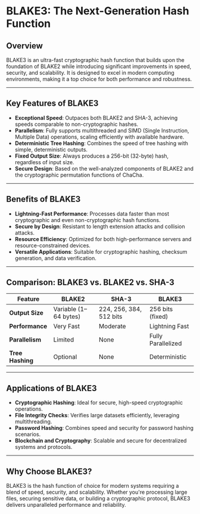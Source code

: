 # BLAKE3: The Next-Generation Hash Function

## Overview

BLAKE3 is an ultra-fast cryptographic hash function that builds upon the foundation of BLAKE2 while introducing significant improvements in speed, security, and scalability. It is designed to excel in modern computing environments, making it a top choice for both performance and robustness.

---

## Key Features of BLAKE3

- **Exceptional Speed**: Outpaces both BLAKE2 and SHA-3, achieving speeds comparable to non-cryptographic hashes.
- **Parallelism**: Fully supports multithreaded and SIMD (Single Instruction, Multiple Data) operations, scaling efficiently with available hardware.
- **Deterministic Tree Hashing**: Combines the speed of tree hashing with simple, deterministic outputs.
- **Fixed Output Size**: Always produces a 256-bit (32-byte) hash, regardless of input size.
- **Secure Design**: Based on the well-analyzed components of BLAKE2 and the cryptographic permutation functions of ChaCha.

---

## Benefits of BLAKE3

- **Lightning-Fast Performance**: Processes data faster than most cryptographic and even non-cryptographic hash functions.
- **Secure by Design**: Resistant to length extension attacks and collision attacks.
- **Resource Efficiency**: Optimized for both high-performance servers and resource-constrained devices.
- **Versatile Applications**: Suitable for cryptographic hashing, checksum generation, and data verification.

---

## Comparison: BLAKE3 vs. BLAKE2 vs. SHA-3

| **Feature**       | **BLAKE2**        | **SHA-3**        | **BLAKE3**          |
|--------------------|-------------------|------------------|---------------------|
| **Output Size**    | Variable (1–64 bytes) | 224, 256, 384, 512 bits | 256 bits (fixed)   |
| **Performance**    | Very Fast         | Moderate         | Lightning Fast      |
| **Parallelism**    | Limited           | None             | Fully Parallelized  |
| **Tree Hashing**   | Optional          | None             | Deterministic       |

---

## Applications of BLAKE3

- **Cryptographic Hashing**: Ideal for secure, high-speed cryptographic operations.
- **File Integrity Checks**: Verifies large datasets efficiently, leveraging multithreading.
- **Password Hashing**: Combines speed and security for password hashing scenarios.
- **Blockchain and Cryptography**: Scalable and secure for decentralized systems and protocols.

---

## Why Choose BLAKE3?

BLAKE3 is the hash function of choice for modern systems requiring a blend of speed, security, and scalability. Whether you're processing large files, securing sensitive data, or building a cryptographic protocol, BLAKE3 delivers unparalleled performance and reliability.

